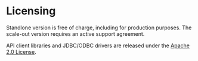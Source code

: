# Licensing

Standlone version is free of charge, including for production purposes. The scale-out version requires an active support agreement.

API client libraries and JDBC/ODBC drivers are released under the [Apache 2.0 License](https://www.apache.org/licenses/LICENSE-2.0).